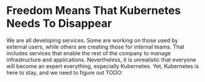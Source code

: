 # Freedom Means That Kubernetes Needs To Disappear

We are all developing services. Some are working on those used by external users, while others are creating those for internal teams. That includes services that enable the rest of the company to manage infrastructure and applications. Nevertheless, it is unrealistic that everyone will become an expert everything, especially Kubernetes. Yet, Kubernetes is here to stay, and we need to figure out TODO: